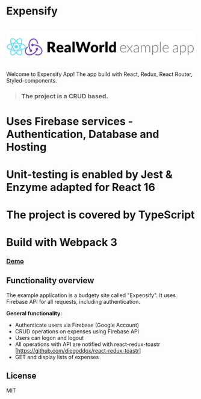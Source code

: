 # Expensify
# ![React & Redux & React Router App](project-logo.png)

Welcome to Expensify App! The app build with React, Redux, React Router, Styled-components.
> ### The project is a CRUD based.

# Uses Firebase services - Authentication, Database and Hosting
# Unit-testing is enabled by Jest & Enzyme adapted for React 16
# The project is covered by TypeScript
# Build with Webpack 3

### [Demo](https://expensify-9fdef.firebaseapp.com/)

## Functionality overview

The example application is a budgety site called "Expensify". It uses Firebase API for all requests, including authentication.

**General functionality:**

- Authenticate users via Firebase (Google Account)
- CRUD operations on expenses using Firebase API
- Users can logon and logout
- All operations with API are notified with react-redux-toastr  [https://github.com/diegoddox/react-redux-toastr]
- GET and display lists of expenses

## License

MIT

